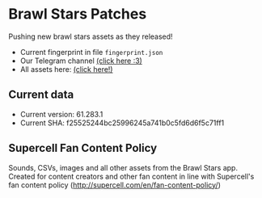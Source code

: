 # Brawl Stars Patches
Pushing new brawl stars assets as they released!
* Current fingerprint in file `fingerprint.json`
* Our Telegram channel [(click here :3)](https://t.me/bsdatabase)
* All assets here: [(click here!)](https://github.com/tailsjs/brawl-stars-assets)

## Current data
* Current version: 61.283.1
* Current SHA: f25525244bc25996245a741b0c5fd6d6f5c71ff1

## Supercell Fan Content Policy
Sounds, CSVs, images and all other assets from the Brawl Stars app. Created for content creators and other fan content in line with Supercell's fan content policy (http://supercell.com/en/fan-content-policy/)